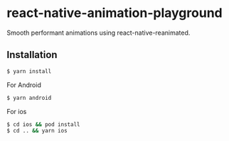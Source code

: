# react-native-animation-playground
Smooth performant animations using react-native-reanimated.

## Installation
```sh
$ yarn install
```
For Android
```sh
$ yarn android
```
For ios
```sh
$ cd ios && pod install
$ cd .. && yarn ios
```


